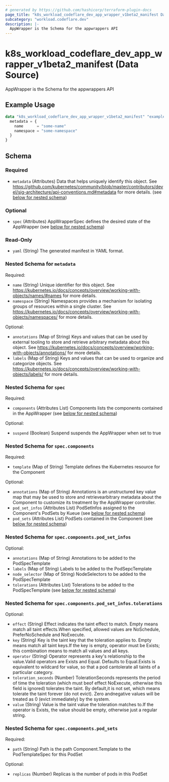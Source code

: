 ```yaml
---
# generated by https://github.com/hashicorp/terraform-plugin-docs
page_title: "k8s_workload_codeflare_dev_app_wrapper_v1beta2_manifest Data Source - terraform-provider-k8s"
subcategory: "workload.codeflare.dev"
description: |-
  AppWrapper is the Schema for the appwrappers API
---
```


# k8s_workload_codeflare_dev_app_wrapper_v1beta2_manifest (Data Source)

AppWrapper is the Schema for the appwrappers API

## Example Usage

```terraform
data "k8s_workload_codeflare_dev_app_wrapper_v1beta2_manifest" "example" {
  metadata = {
    name      = "some-name"
    namespace = "some-namespace"
  }
}
```

<!-- schema generated by tfplugindocs -->
## Schema

### Required

- `metadata` (Attributes) Data that helps uniquely identify this object. See https://github.com/kubernetes/community/blob/master/contributors/devel/sig-architecture/api-conventions.md#metadata for more details. (see [below for nested schema](#nestedatt--metadata))

### Optional

- `spec` (Attributes) AppWrapperSpec defines the desired state of the AppWrapper (see [below for nested schema](#nestedatt--spec))

### Read-Only

- `yaml` (String) The generated manifest in YAML format.

<a id="nestedatt--metadata"></a>
### Nested Schema for `metadata`

Required:

- `name` (String) Unique identifier for this object. See https://kubernetes.io/docs/concepts/overview/working-with-objects/names/#names for more details.
- `namespace` (String) Namespaces provides a mechanism for isolating groups of resources within a single cluster. See https://kubernetes.io/docs/concepts/overview/working-with-objects/namespaces/ for more details.

Optional:

- `annotations` (Map of String) Keys and values that can be used by external tooling to store and retrieve arbitrary metadata about this object. See https://kubernetes.io/docs/concepts/overview/working-with-objects/annotations/ for more details.
- `labels` (Map of String) Keys and values that can be used to organize and categorize objects. See https://kubernetes.io/docs/concepts/overview/working-with-objects/labels/ for more details.


<a id="nestedatt--spec"></a>
### Nested Schema for `spec`

Required:

- `components` (Attributes List) Components lists the components contained in the AppWrapper (see [below for nested schema](#nestedatt--spec--components))

Optional:

- `suspend` (Boolean) Suspend suspends the AppWrapper when set to true

<a id="nestedatt--spec--components"></a>
### Nested Schema for `spec.components`

Required:

- `template` (Map of String) Template defines the Kubernetes resource for the Component

Optional:

- `annotations` (Map of String) Annotations is an unstructured key value map that may be used to store and retrievearbitrary metadata about the Component to customize its treatment by the AppWrapper controller.
- `pod_set_infos` (Attributes List) PodSetInfos assigned to the Component's PodSets by Kueue (see [below for nested schema](#nestedatt--spec--components--pod_set_infos))
- `pod_sets` (Attributes List) PodSets contained in the Component (see [below for nested schema](#nestedatt--spec--components--pod_sets))

<a id="nestedatt--spec--components--pod_set_infos"></a>
### Nested Schema for `spec.components.pod_set_infos`

Optional:

- `annotations` (Map of String) Annotations to be added to the PodSpecTemplate
- `labels` (Map of String) Labels to be added to the PodSepcTemplate
- `node_selector` (Map of String) NodeSelectors to be added to the PodSpecTemplate
- `tolerations` (Attributes List) Tolerations to be added to the PodSpecTemplate (see [below for nested schema](#nestedatt--spec--components--pod_set_infos--tolerations))

<a id="nestedatt--spec--components--pod_set_infos--tolerations"></a>
### Nested Schema for `spec.components.pod_set_infos.tolerations`

Optional:

- `effect` (String) Effect indicates the taint effect to match. Empty means match all taint effects.When specified, allowed values are NoSchedule, PreferNoSchedule and NoExecute.
- `key` (String) Key is the taint key that the toleration applies to. Empty means match all taint keys.If the key is empty, operator must be Exists; this combination means to match all values and all keys.
- `operator` (String) Operator represents a key's relationship to the value.Valid operators are Exists and Equal. Defaults to Equal.Exists is equivalent to wildcard for value, so that a pod cantolerate all taints of a particular category.
- `toleration_seconds` (Number) TolerationSeconds represents the period of time the toleration (which must beof effect NoExecute, otherwise this field is ignored) tolerates the taint. By default,it is not set, which means tolerate the taint forever (do not evict). Zero andnegative values will be treated as 0 (evict immediately) by the system.
- `value` (String) Value is the taint value the toleration matches to.If the operator is Exists, the value should be empty, otherwise just a regular string.



<a id="nestedatt--spec--components--pod_sets"></a>
### Nested Schema for `spec.components.pod_sets`

Required:

- `path` (String) Path is the path Component.Template to the PodTemplateSpec for this PodSet

Optional:

- `replicas` (Number) Replicas is the number of pods in this PodSet
